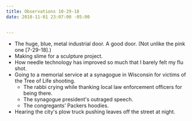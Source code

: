 ```yaml
---
title: Observations 10-29-18
date: 2018-11-01 23:07:00 -05:00


---
```


- The huge, blue, metal industrial door. A good door. (Not unlike the pink one [7-29-18].)
- Making slime for a sculpture project.
- How needle technology has improved so much that I barely felt my flu shot.
- Going to a memorial service at a synagogue in Wisconsin for victims of the Tree of Life shooting.
	- The rabbi crying while thanking local law enforcement officers for being there.
	- The synagogue president's outraged speech.
	- The congregants’ Packers hoodies.
- Hearing the city's plow truck pushing leaves off the street at night.